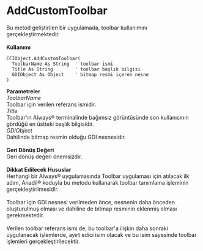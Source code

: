 # AddCustomToolbar

Bu metod geliştirilen bir uygulamada, toolbar kullanımını gerçekleştirmektedir.\
\
**Kullanımı**

```
CCIObject.AddCustomToolbar(
  ToolbarName As String  ' toolbar ismi
  Title As String        ' toolbar başlık bilgisi
  GDIObject As Object    ' bitmap resmi içeren nesne
)
```

**Parametreler**\
_ToolbarName_\
Toolbar için verilen referans ismidir.\
_Title_\
Toolbar'ın Always® terminalinde bağımsız görüntüsünde son kullanıcının gördüğü en üstteki başlık bilgisidir.\
_GDIObject_\
Dahilinde bitmap resmin olduğu GDI nesnesidir.\
\
**Geri Dönüş Değeri**\
Geri dönüş değeri önemsizdir.\
\
**Dikkat Edilecek Hususlar**\
Herhangi bir Always® uygulamasında Toolbar uygulaması için atılacak ilk adım, Anadil® koduyla bu metodu kullanarak toolbar tanımlama işleminin gerçekleştirilmesidir.\
\
Toolbar için GDI nesnesi verilmeden önce, nesnenin daha önceden oluşturulmuş olması ve dahiline de bitmap resminin eklenmiş olması gerekmektedir.\
\
Verilen toolbar referans ismi de, bu toolbar'a ilişkin daha sonraki uygulanacak işlemlerde, ayırt edici isim olacak ve bu isim sayesinde toolbar işlemleri gerçekleştirilecektir.

